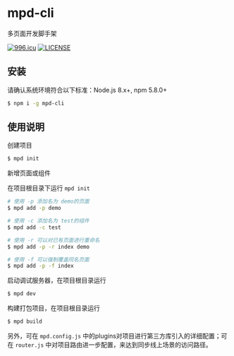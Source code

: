 # mpd-cli
多页面开发脚手架

[![996.icu](https://img.shields.io/badge/link-996.icu-red.svg)](https://996.icu)
[![LICENSE](https://img.shields.io/badge/license-Anti%20996-blue.svg)](https://github.com/996icu/996.ICU/blob/master/LICENSE)

## 安装
请确认系统环境符合以下标准：Node.js 8.x+, npm 5.8.0+

``` bash
$ npm i -g mpd-cli
```

## 使用说明

创建项目

``` bash
$ mpd init
```

新增页面或组件

在项目根目录下运行 `mpd init`

``` bash
# 使用 -p 添加名为 demo的页面
$ mpd add -p demo

# 使用 -c 添加名为 test的组件
$ mpd add -c test

# 使用 -r 可以对已有页面进行重命名
$ mpd add -p -r index demo

# 使用 -f 可以强制覆盖同名页面
$ mpd add -p -f index
```

启动调试服务器，在项目根目录运行

``` bash
$ mpd dev
```

构建打包项目，在项目根目录运行

``` bash
$ mpd build
```

另外，可在 `mpd.config.js` 中的plugins对项目进行第三方库引入的详细配置；可在 `router.js` 中对项目路由进一步配置，来达到同步线上场景的访问路径。